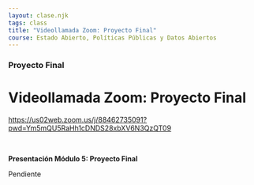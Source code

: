 ```yaml
---
layout: clase.njk
tags: class
title: "Videollamada Zoom: Proyecto Final"
course: Estado Abierto, Políticas Públicas y Datos Abiertos
---
```

### Proyecto Final

# Videollamada Zoom: Proyecto Final

https://us02web.zoom.us/j/88462735091?pwd=Ym5mQU5RaHh1cDNDS28xbXV6N3QzQT09

 

**Presentación Módulo 5: Proyecto Final**

Pendiente